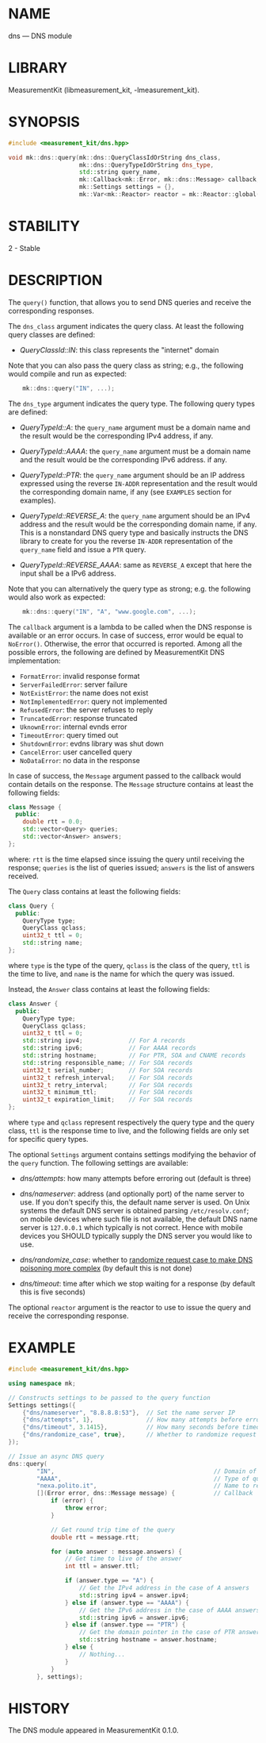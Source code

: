 # NAME
dns &mdash; DNS module

# LIBRARY
MeasurementKit (libmeasurement_kit, -lmeasurement_kit).

# SYNOPSIS

```C++
#include <measurement_kit/dns.hpp>

void mk::dns::query(mk::dns::QueryClassIdOrString dns_class,
                    mk::dns::QueryTypeIdOrString dns_type,
                    std::string query_name,
                    mk::Callback<mk::Error, mk::dns::Message> callback,
                    mk::Settings settings = {},
                    mk::Var<mk::Reactor> reactor = mk::Reactor::global());
```

# STABILITY

2 - Stable

# DESCRIPTION

The `query()` function, that allows you to send DNS queries
and receive the corresponding responses.

The `dns_class` argument indicates the query class. At least
the following query classes are defined:

- *QueryClassId::IN*: this class represents the "internet" domain

Note that you can also pass the query class as string; e.g.,
the following would compile and run as expected:

```C++
    mk::dns::query("IN", ...);
```

The `dns_type` argument indicates the query type. The following
query types are defined:

- *QueryTypeId::A*: the `query_name` argument must be a domain name and the result
  would be the corresponding IPv4 address, if any.

- *QueryTypeId::AAAA*: the `query_name` argument must be a domain name and the result
  would be the corresponding IPv6 address. if any.

- *QueryTypeId::PTR*: the `query_name` argument should be an IP address expressed
  using the reverse `IN-ADDR` representation and the result would the corresponding
  domain name, if any (see `EXAMPLES` section for examples).

- *QueryTypeId::REVERSE_A*: the `query_name` argument should be an IPv4 address and the
  result would be the corresponding domain name, if any. This is a nonstandard
  DNS query type and basically instructs the DNS library to create for you
  the reverse `IN-ADDR` representation of the `query_name` field and issue a `PTR`
  query.

- *QueryTypeId::REVERSE_AAAA*: same as `REVERSE_A` except that here the input shall be
  a IPv6 address.

Note that you can alternatively the query type as strong; e.g. the following
would also work as expected:

```C++
    mk::dns::query("IN", "A", "www.google.com", ...);
```

The `callback` argument is a lambda to be called when the DNS response is available
or an error occurs. In case of success, error would be equal to `NoError()`. Otherwise,
the error that occurred is reported. Among all the possible errors, the following are
defined by MeasurementKit DNS implementation:

- `FormatError`: invalid response format
- `ServerFailedError`:  server failure
- `NotExistError`:  the name does not exist
- `NotImplementedError`:  query not implemented
- `RefusedError`:  the server refuses to reply
- `TruncatedError`:  response truncated
- `UknownError`:  internal evnds error
- `TimeoutError`:  query timed out
- `ShutdownError`:  evdns library was shut down
- `CancelError`:  user cancelled query
- `NoDataError`:  no data in the response

In case of success, the `Message` argument passed to the callback would
contain details on the response. The `Message` structure contains at least
the following fields:

```C++
class Message {
  public:
    double rtt = 0.0;
    std::vector<Query> queries;
    std::vector<Answer> answers;
};
```

where: `rtt` is the time elapsed since issuing the query until receiving
the response; `queries` is the list of queries issued; `answers` is the list
of answers received.

The `Query` class contains at least the following fields:

```C++
class Query {
  public:
    QueryType type;
    QueryClass qclass;
    uint32_t ttl = 0;
    std::string name;
};
```

where `type` is the type of the query, `qclass` is the class of the
query, `ttl` is the time to live, and `name` is the name for which the
query was issued.

Instead, the `Answer` class contains at least the following fields:

```C++
class Answer {
  public:
    QueryType type;
    QueryClass qclass;
    uint32_t ttl = 0;
    std::string ipv4;             // For A records
    std::string ipv6;             // For AAAA records
    std::string hostname;         // For PTR, SOA and CNAME records
    std::string responsible_name; // For SOA records
    uint32_t serial_number;       // For SOA records
    uint32_t refresh_interval;    // For SOA records
    uint32_t retry_interval;      // For SOA records
    uint32_t minimum_ttl;         // For SOA records
    uint32_t expiration_limit;    // For SOA records
};
```

where `type` and `qclass` represent respectively the query type and the
query class, `ttl` is the response time to live, and the following fields
are only set for specific query types.

The optional `Settings` argument contains settings modifying the behavior of
the `query` function. The following settings are available:

- *dns/attempts*: how many attempts before erroring out (default is three)

- *dns/nameserver*: address (and optionally port) of the name server to use. If you
  don't specify this, the default name server is used. On Unix systems the default DNS
  server is obtained parsing `/etc/resolv.conf`; on mobile devices where such file
  is not available, the default DNS name server is `127.0.0.1` which typically is not
  correct. Hence with mobile devices you SHOULD typically supply the DNS server
  you would like to use.

- *dns/randomize_case*: whether to [randomize request case to make DNS
  poisoning more complex](https://lists.torproject.org/pipermail/tor-commits/2008-October/026025.html)
  (by default this is not done)

- *dns/timeout*: time after which we stop waiting for a response (by
  default this is five seconds)

The optional `reactor` argument is the reactor to use to issue the query
and receive the corresponding response.

# EXAMPLE

```C++
#include <measurement_kit/dns.hpp>

using namespace mk;

// Constructs settings to be passed to the query function
Settings settings({
    {"dns/nameserver", "8.8.8.8:53"},  // Set the name server IP
    {"dns/attempts", 1},               // How many attempts before erroring out
    {"dns/timeout", 3.1415},           // How many seconds before timeout
    {"dns/randomize_case", true},      // Whether to randomize request case
});

// Issue an async DNS query
dns::query(
        "IN",                                             // Domain of the query
        "AAAA",                                           // Type of query
        "nexa.polito.it",                                 // Name to resolve
        [](Error error, dns::Message message) {           // Callback
            if (error) {
                throw error;
            }

            // Get round trip time of the query
            double rtt = message.rtt;

            for (auto answer : message.answers) {
                // Get time to live of the answer
                int ttl = answer.ttl;

                if (answer.type == "A") {
                    // Get the IPv4 address in the case of A answers
                    std::string ipv4 = answer.ipv4;
                } else if (answer.type == "AAAA") {
                    // Get the IPv6 address in the case of AAAA answers
                    std::string ipv6 = answer.ipv6;
                } else if (answer.type == "PTR") {
                    // Get the domain pointer in the case of PTR answers
                    std::string hostname = answer.hostname;
                } else {
                    // Nothing...
                }
            }
        }, settings);
```

# HISTORY

The DNS module appeared in MeasurementKit 0.1.0.
